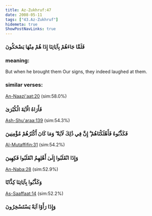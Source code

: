 ```yaml
---
title: Az-Zukhruf:47
date: 2008-05-11
tags: ["43.Az-Zukhruf"]
hidemeta: true 
ShowPostNavLinks: true 
---
```

### فَلَمَّا جَاءَهُمْ بِآيَاتِنَا إِذَا هُمْ مِنْهَا يَضْحَكُونَ
### meaning: 
But when he brought them Our signs, they indeed laughed at them.
### similar verses: 

[An-Naazi'aat:20](/79/20) (sim:58.0%)

### فَأَرَاهُ الْآيَةَ الْكُبْرَىٰ

[Ash-Shu'araa:139](/26/139) (sim:54.3%)

### فَكَذَّبُوهُ فَأَهْلَكْنَاهُمْ ۗ إِنَّ فِي ذَٰلِكَ لَآيَةً ۖ وَمَا كَانَ أَكْثَرُهُمْ مُؤْمِنِينَ

[Al-Mutaffifin:31](/83/31) (sim:54.2%)

### وَإِذَا انْقَلَبُوا إِلَىٰ أَهْلِهِمُ انْقَلَبُوا فَكِهِينَ

[An-Naba:28](/78/28) (sim:52.9%)

### وَكَذَّبُوا بِآيَاتِنَا كِذَّابًا

[As-Saaffaat:14](/37/14) (sim:52.2%)

### وَإِذَا رَأَوْا آيَةً يَسْتَسْخِرُونَ
